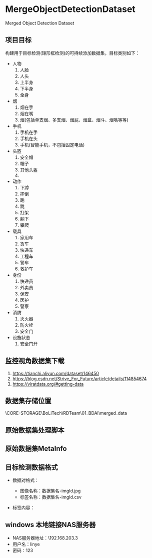 # MergeObjectDetectionDataset
Merged Object Detection Dataset

## 项目目标

构建用于目标检测(矩形框检测)的可持续添加数据集，目标类别如下：
* 人物
    1. 人脸
    2. 人头
    3. 上半身
    4. 下半身
    5. 全身
* 烟
    1. 烟在手
    2. 烟在嘴
    3. 烟(包括单支烟、多支烟、烟屁、烟盒、烟斗、烟嘴等等)
* 手机
    1. 手机在手
    2. 手机在头
    3. 手机(智能手机，不包括固定电话)
* 头盔
    1. 安全帽
    2. 帽子
    3. 其他头盔
    4. 
* 动作
    1. 下蹲
    2. 摔倒
    3. 跑
    4. 跳
    5. 打架
    6. 躺下
    7. 攀爬
* 载具
    1. 家用车
    2. 货车
    3. 快递车
    4. 工程车
    5. 警车
    6. 救护车
* 身份
    1. 快递员
    2. 外卖员
    3. 保安
    4. 医护
    5. 警察
* 消防
    1. 灭火器
    2. 防火栓
    3. 安全门
* 设施状态
    1. 安全门开

## 监控视角数据集下载

1. https://tianchi.aliyun.com/dataset/146450
2. https://blog.csdn.net/Strive_For_Future/article/details/114854674
3. https://viratdata.org/#getting-data

## 数据集存储位置

\\CORE-STORAGE\BoLiTech\RDTeam\01_BDAI\merged_data

## 原始数据集处理脚本

## 原始数据集MetaInfo

## 目标检测数据格式
- 数据对格式：
    - 图像名称：数据集名-imgId.jpg
    - 标签名称：数据集名-imgId.csv

- 标签内容：

## windows 本地链接NAS服务器
- NAS服务器地址：\\192.168.203.3
- 用户名：linye
- 密码：123
